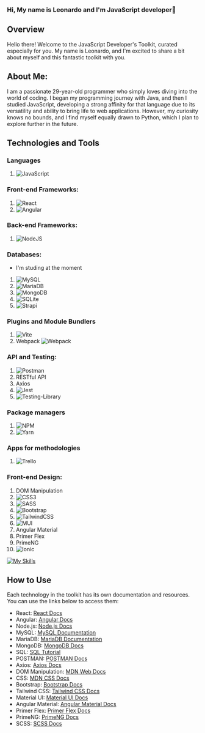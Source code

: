 ### Hi, My name is Leonardo and I'm JavaScript developer👋

## Overview

Hello there! Welcome to the JavaScript Developer's Toolkit, curated especially for you. My name is Leonardo, and I'm excited to share a bit about myself and this fantastic toolkit with you.

About Me:
--------------
I am a passionate 29-year-old programmer who simply loves diving into the world of coding. I began my programming journey with Java, and then I studied JavaScript, developing a strong affinity for that language due to its versatility and ability to bring life to web applications. However, my curiosity knows no bounds, and I find myself equally drawn to Python, which I plan to explore further in the future.

## Technologies and Tools
### Languages

1. ![JavaScript](https://img.shields.io/badge/javascript-%23323330.svg?style=for-the-badge&logo=javascript&logoColor=%23F7DF1E)

### Front-end Frameworks:

1. ![React](https://img.shields.io/badge/react-%2320232a.svg?style=for-the-badge&logo=react&logoColor=%2361DAFB) 
2. ![Angular](https://img.shields.io/badge/angular-%23DD0031.svg?style=for-the-badge&logo=angular&logoColor=white)

### Back-end Frameworks:

1. 	![NodeJS](https://img.shields.io/badge/node.js-6DA55F?style=for-the-badge&logo=node.js&logoColor=white)

### Databases:
- I'm studing at the moment
1. ![MySQL](https://img.shields.io/badge/mysql-%2300f.svg?style=for-the-badge&logo=mysql&logoColor=white) 
2. ![MariaDB](https://img.shields.io/badge/MariaDB-003545?style=for-the-badge&logo=mariadb&logoColor=white)
3. ![MongoDB](https://img.shields.io/badge/MongoDB-%234ea94b.svg?style=for-the-badge&logo=mongodb&logoColor=white)
4. ![SQLite](https://img.shields.io/badge/sqlite-%2307405e.svg?style=for-the-badge&logo=sqlite&logoColor=white)
5. ![Strapi](https://img.shields.io/badge/strapi-%232E7EEA.svg?style=for-the-badge&logo=strapi&logoColor=white)

### Plugins and Module Bundlers

1. ![Vite](https://img.shields.io/badge/vite-%23646CFF.svg?style=for-the-badge&logo=vite&logoColor=white)
2. Webpack	![Webpack](https://img.shields.io/badge/webpack-%238DD6F9.svg?style=for-the-badge&logo=webpack&logoColor=black)

### API and Testing:

1. ![Postman](https://img.shields.io/badge/Postman-FF6C37?style=for-the-badge&logo=postman&logoColor=white) 
2. RESTful API
3. Axios
4. ![Jest](https://img.shields.io/badge/-jest-%23C21325?style=for-the-badge&logo=jest&logoColor=white)
5. ![Testing-Library](https://img.shields.io/badge/-TestingLibrary-%23E33332?style=for-the-badge&logo=testing-library&logoColor=white)

### Package managers

1. ![NPM](https://img.shields.io/badge/NPM-%23CB3837.svg?style=for-the-badge&logo=npm&logoColor=white)
2. ![Yarn](https://img.shields.io/badge/yarn-%232C8EBB.svg?style=for-the-badge&logo=yarn&logoColor=white)

### Apps for methodologies

1. ![Trello](https://img.shields.io/badge/Trello-%23026AA7.svg?style=for-the-badge&logo=Trello&logoColor=white)

### Front-end Design:

1. DOM Manipulation
2. ![CSS3](https://img.shields.io/badge/css3-%231572B6.svg?style=for-the-badge&logo=css3&logoColor=white)
3. ![SASS](https://img.shields.io/badge/SASS-hotpink.svg?style=for-the-badge&logo=SASS&logoColor=white)
4. ![Bootstrap](https://img.shields.io/badge/bootstrap-%238511FA.svg?style=for-the-badge&logo=bootstrap&logoColor=white)
5. ![TailwindCSS](https://img.shields.io/badge/tailwindcss-%2338B2AC.svg?style=for-the-badge&logo=tailwind-css&logoColor=white)
6. 	![MUI](https://img.shields.io/badge/MUI-%230081CB.svg?style=for-the-badge&logo=mui&logoColor=white)
7. Angular Material
8. Primer Flex
9. PrimeNG 
10. ![Ionic](https://img.shields.io/badge/Ionic-%233880FF.svg?style=for-the-badge&logo=Ionic&logoColor=white)
    
[![My Skills](https://skills.thijs.gg/icons?i=js,html,css,scss,nodejs,react,angular,ts,git,mongodb,mysql)](https://skills.thijs.gg)

## How to Use

Each technology in the toolkit has its own documentation and resources. You can use the links below to access them:

- React: [React Docs](https://reactjs.org/docs/getting-started.html)
- Angular: [Angular Docs](https://angular.io/docs)
- Node.js: [Node.js Docs](https://nodejs.org/en/docs/)
- MySQL: [MySQL Documentation](https://dev.mysql.com/doc/)
- MariaDB: [MariaDB Documentation](https://mariadb.com/kb/en/documentation/)
- MongoDB: [MongoDB Docs](https://docs.mongodb.com/)
- SQL: [SQL Tutorial](https://www.w3schools.com/sql/)
- POSTMAN: [POSTMAN Docs](https://learning.postman.com/docs/getting-started/introduction/)
- Axios: [Axios Docs](https://axios-http.com/docs/intro)
- DOM Manipulation: [MDN Web Docs](https://developer.mozilla.org/en-US/docs/Web/API/Document_Object_Model/Introduction)
- CSS: [MDN CSS Docs](https://developer.mozilla.org/en-US/docs/Web/CSS)
- Bootstrap: [Bootstrap Docs](https://getbootstrap.com/docs/5.1/getting-started/introduction/)
- Tailwind CSS: [Tailwind CSS Docs](https://tailwindcss.com/docs)
- Material UI: [Material UI Docs](https://mui.com/getting-started/usage/)
- Angular Material: [Angular Material Docs](https://material.angular.io/guide/getting-started)
- Primer Flex: [Primer Flex Docs](https://primer.style/flex/)
- PrimeNG: [PrimeNG Docs](https://primefaces.org/primeng/showcase/#/setup)
- SCSS: [SCSS Docs](https://sass-lang.com/documentation)
